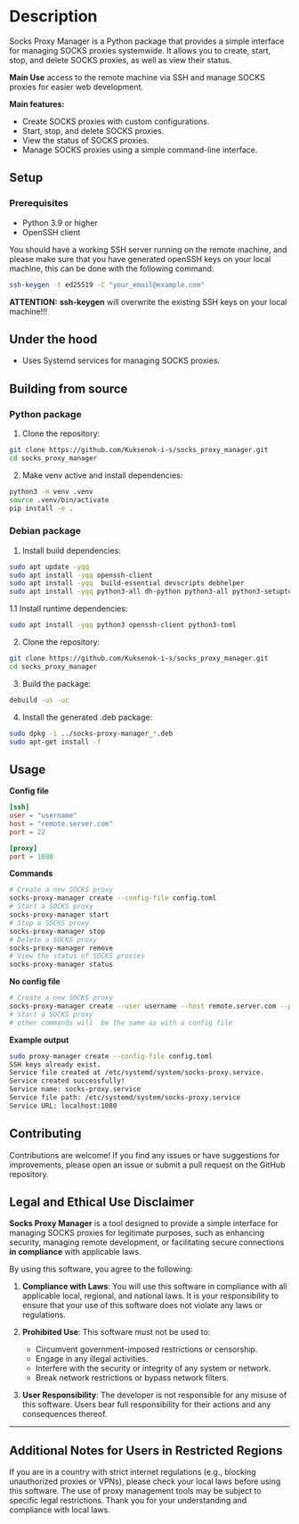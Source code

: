 # Description

Socks Proxy Manager is a Python package that provides a simple interface for managing SOCKS proxies systemwide.
It allows you to create, start, stop, and delete SOCKS proxies, as well as view their status.

**Main Use**
access to the remote machine via SSH and manage SOCKS proxies for easier web development.

**Main features:**

- Create SOCKS proxies with custom configurations.
- Start, stop, and delete SOCKS proxies.
- View the status of SOCKS proxies.
- Manage SOCKS proxies using a simple command-line interface.

## Setup

### Prerequisites

- Python 3.9 or higher
- OpenSSH client

You should have a working SSH server running on the remote machine, and please make sure that you have generated openSSH keys on your local machine, this can be done with the following command:

```bash
ssh-keygen -t ed25519 -C "your_email@example.com"
```

**ATTENTION:** __ssh-keygen__ will overwrite the existing SSH keys on your local machine!!!


## Under the hood

- Uses Systemd services for managing SOCKS proxies.

## Building from source

### Python package

1. Clone the repository:

```bash
git clone https://github.com/Kuksenok-i-s/socks_proxy_manager.git
cd socks_proxy_manager
```

2. Make venv active and install dependencies:

```bash
python3 -m venv .venv
source .venv/bin/activate
pip install -e .
```

### Debian package

1. Install build dependencies:

```bash
sudo apt update -yqq
sudo apt install -yqq openssh-client
sudo apt install -yqq  build-essential devscripts debhelper
sudo apt install -yqq python3-all dh-python python3-all python3-setuptools python3-pip python3-toml
```

1.1 Install runtime dependencies:

```bash
sudo apt install -yqq python3 openssh-client python3-toml
```

2. Clone the repository:

```bash
git clone https://github.com/Kuksenok-i-s/socks_proxy_manager.git
cd socks_proxy_manager
```

3. Build the package:

```bash
debuild -us -uc
```

4. Install the generated .deb package:

```bash
sudo dpkg -i ../socks-proxy-manager_*.deb
sudo apt-get install -f
```


## Usage

**Config file**

```toml
[ssh]
user = "username"
host = "remote.server.com"
port = 22

[proxy]
port = 1080
```

**Commands**

```bash
# Create a new SOCKS proxy
socks-proxy-manager create --config-file config.toml
# Start a SOCKS proxy
socks-proxy-manager start
# Stop a SOCKS proxy
socks-proxy-manager stop
# Delete a SOCKS proxy
socks-proxy-manager remove
# View the status of SOCKS proxies
socks-proxy-manager status
```

**No config file**

```bash
# Create a new SOCKS proxy
socks-proxy-manager create --user username --host remote.server.com --port 22 --proxy-port 1080
# Start a SOCKS proxy
# other commands will  be the same as with a config file
```

**Example output**

```bash
sudo proxy-manager create --config-file config.toml
SSH keys already exist.
Service file created at /etc/systemd/system/socks-proxy.service.
Service created successfully!
Service name: socks-proxy.service
Service file path: /etc/systemd/system/socks-proxy.service
Service URL: localhost:1080
```

## Contributing
Contributions are welcome! If you find any issues or have suggestions for improvements, please open an issue or submit a pull request on the GitHub repository.



## Legal and Ethical Use Disclaimer

**Socks Proxy Manager** is a tool designed to provide a simple interface for managing SOCKS proxies for legitimate purposes, such as enhancing security, managing remote development, or facilitating secure connections **in compliance** with applicable laws.

By using this software, you agree to the following:

1. **Compliance with Laws**: You will use this software in compliance with all applicable local, regional, and national laws. 
It is your responsibility to ensure that your use of this software does not violate any laws or regulations.

2. **Prohibited Use**: This software must not be used to:
   - Circumvent government-imposed restrictions or censorship.
   - Engage in any illegal activities.
   - Interfere with the security or integrity of any system or network.
   - Break network restrictions or bypass network filters.

3. **User Responsibility**: The developer is not responsible for any misuse of this software. Users bear full responsibility for their actions and any consequences thereof.

---

## Additional Notes for Users in Restricted Regions

If you are in a country with strict internet regulations (e.g., blocking unauthorized proxies or VPNs), please check your local laws before using this software.
The use of proxy management tools may be subject to specific legal restrictions. 
Thank you for your understanding and compliance with local laws.
